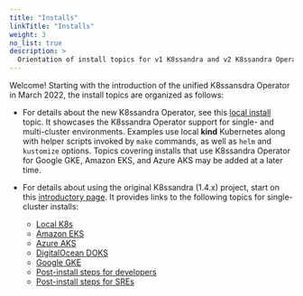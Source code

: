 ```yaml
---
title: "Installs"
linkTitle: "Installs"
weight: 3
no_list: true
description: >
  Orientation of install topics for v1 K8ssandra and v2 K8ssandra Operator.
---
```


Welcome! Starting with the introduction of the unified K8ssansdra Operator in March 2022, the install topics are organized as follows:

* For details about the new K8ssandra Operator, see this [local install](https://docs-staging-v2.k8ssandra.io/install/local/) topic. It showcases the K8ssandra Operator support for single- and multi-cluster environments. Examples use local **kind** Kubernetes along with helper scripts invoked by `make` commands, as well as `helm` and `kustomize` options. Topics covering installs that use K8ssandra Operator for Google GKE, Amazon EKS, and Azure AKS may be added at a later time. 

* For details about using the original K8ssandra (1.4.x) project, start on this [introductory page](https://docs-staging-v1.k8ssandra.io/install/). It provides links to the following topics for single-cluster installs:
  * [Local K8s](https://docs-staging-v1.k8ssandra.io/install/local/)
  * [Amazon EKS](https://docs-staging-v1.k8ssandra.io/install/eks)
  * [Azure AKS](https://docs-staging-v1.k8ssandra.io/install/aks/)
  * [DigitalOcean DOKS](https://docs-staging-v1.k8ssandra.io/install/doks/)
  * [Google GKE](https://docs-staging-v1.k8ssandra.io/install/gke/)
  * [Post-install steps for developers](https://docs-staging-v1.k8ssandra.io/quickstarts/developer/)
  * [Post-install steps for SREs](https://docs-staging-v1.k8ssandra.io/quickstarts/site-reliability-engineer/)
